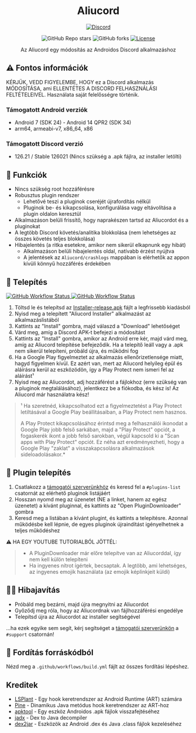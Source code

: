 <h1 align="center">Aliucord</h1>
<p align="center">
  <a href="https://discord.gg/EsNDvBaHVU">
    <img alt="Discord" src="https://img.shields.io/discord/811255666990907402?color=%2300C853&label=Support%20Server&logo=discord&logoColor=%2300C853&style=for-the-badge">
  </a>
</p>
<p align="center">
  <img alt="GitHub Repo stars" src="https://img.shields.io/github/stars/Aliucord/Aliucord?color=181717&logo=github&style=for-the-badge">
  <img alt="GitHub forks" src="https://img.shields.io/github/forks/Aliucord/Aliucord?color=181717&logo=github&style=for-the-badge">
  <a href="https://github.com/Aliucord/Aliucord/blob/main/LICENSE">
    <img alt="License" src="https://img.shields.io/badge/LICENSE-OSL--3.0-0099E5?style=for-the-badge">
  </a>
</p>

<p align="center">
Az Aliucord egy módosítás az Androidos Discord alkalmazáshoz
</p>

## ⚠️ Fontos információk
KÉRJÜK, VEDD FIGYELEMBE, HOGY ez a Discord alkalmazás MÓDOSÍTÁSA, ami ELLENTÉTES A DISCORD FELHASZNÁLÁSI FELTÉTELEIVEL. Használata saját felelősségre történik. 

### Támogatott Android verziók

- Android 7 (SDK 24) - Android 14 QPR2 (SDK 34)
- arm64, armeabi-v7, x86_64, x86

### Támogatott Discord verzió

- 126.21 / Stable 126021 (Nincs szükség a .apk fájlra, az installer letölti)

## 🎨 Funkciók

- Nincs szükség root hozzáférésre
- Robusztus plugin rendszer
    - Lehetővé teszi a pluginok cseréjét újrafordítás nélkül
    - Pluginok be- és kikapcsolása, konfigurálása vagy eltávolítása a plugin oldalon keresztül
- Alkalmazáson belüli frissítő, hogy naprakészen tartsd az Aliucordot és a pluginokat
- A legtöbb Discord követés/analitika blokkolása (nem lehetséges az összes követés teljes blokkolása)
- Hibajelentés (a ritka esetekre, amikor nem sikerül elkapnunk egy hibát)
    - Alkalmazáson belüli hibajelentés oldal, natívabb érzést nyújtva
    - A jelentések az `Aliucord/crashlogs` mappában is elérhetők az appon kívüli könnyű hozzáférés érdekében

## 📲 Telepítés

<a href="https://github.com/Aliucord/Aliucord/actions/workflows/build-installer.yml">
  <img alt="GitHub Workflow Status" src="https://img.shields.io/github/actions/workflow/status/Aliucord/Aliucord/build-installer.yml?label=Installer%20Build&logo=githubactions&logoColor=white&style=flat-square">
</a>
<a href="https://github.com/Aliucord/Aliucord/actions/workflows/build.yml">
  <img alt="GitHub Workflow Status" src="https://img.shields.io/github/actions/workflow/status/Aliucord/Aliucord/build-aliucord.yml?label=App%20Build&logo=githubactions&logoColor=white&style=flat-square">
</a>

1. Töltsd le és telepítsd az [Installer-release.apk](https://github.com/Aliucord/Aliucord/releases/latest/download/Installer-release.apk) fájlt a legfrissebb kiadásból
2. Nyisd meg a telepített "Aliucord Installer" alkalmazást az alkalmazáslistából
3. Kattints az "Install" gombra, majd válaszd a "Download" lehetőséget
4. Várd meg, amíg a Discord APK-t befejezi a módosítást
5. Kattints az "Install" gombra, amikor az Android erre kér, majd várd meg, amíg az Aliucord telepítése befejeződik. Ha a telepítő leáll vagy a .apk nem sikerül telepíteni, próbáld újra, és működni fog
6. Ha a Google Play figyelmeztet az alkalmazás ellenőrizetlensége miatt, hagyd figyelmen kívül. Ez azért van, mert az Aliucord helyileg épül és aláírásra kerül az eszközödön, így a Play Protect nem ismeri fel az aláírást¹
7. Nyisd meg az Aliucordot, adj hozzáférést a fájlokhoz (erre szükség van a pluginok megtalálásához), jelentkezz be a fiókodba, és kész is! Az Aliucord már használatra kész!

> ¹ Ha szeretnéd, kikapcsolhatod ezt a figyelmeztetést a Play Protect letiltásával a Google Play beállításaiban, a Play Protect nem hasznos.
>
> A Play Protect kikapcsolásához érintsd meg a felhasználói ikonodat a Google Play jobb felső sarkában, majd a "Play Protect" opciót, a fogaskerék ikont a jobb felső sarokban, végül kapcsold ki a "Scan apps with Play Protect" opciót. Ez néha azt eredményezheti, hogy a Google Play "zaklat" a visszakapcsolásra alkalmazások sideloadolásakor.\*

## 🔌 Plugin telepítés

1. Csatlakozz a [támogatói szerverünkhöz](https://discord.gg/EsNDvBaHVU) és keresd fel a `#plugins-list` csatornát az elérhető pluginok listájáért
2. Hosszan nyomd meg az üzenetet (NE a linket, hanem az egész üzenetet) a kívánt pluginnal, és kattints az "Open PluginDownloader" gombra
3. Keresd meg a listában a kívánt plugint, és kattints a telepítésre. Azonnal működésbe kell lépnie, de egyes pluginok újraindítást igényelhetnek a teljes működéshez

⚠️ HA EGY YOUTUBE TUTORIALBÓL JÖTTÉL:

> - A PluginDownloader már előre telepítve van az Aliucorddal, így nem kell külön telepíteni
> - Ha ingyenes nítrot ígértek, becsaptak. A legtöbb, ami lehetséges, az ingyenes emojik használata (az emojik képlinkjeit küldi)

## 🚬🐛 Hibajavítás

- Próbáld meg bezárni, majd újra megnyitni az Aliucordot
- Győződj meg róla, hogy az Aliucordnak van fájlhozzáférési engedélye
- Telepítsd újra az Aliucordot az installer segítségével

...ha ezek egyike sem segít, kérj segítséget a [támogatói szerverünkön](https://discord.gg/EsNDvBaHVU) a `#support` csatornán!

## 🧱 Fordítás forráskódból

Nézd meg a `.github/workflows/build.yml` fájlt az összes fordítási lépéshez.

## Kreditek

- [LSPlant](https://github.com/LSPosed/LSPlant) - Egy hook keretrendszer az Android Runtime (ART) számára
- [Pine](https://github.com/canyie/pine) - Dinamikus Java metódus hook keretrendszer az ART-hoz
- [apktool](https://ibotpeaches.github.io/Apktool/) - Egy eszköz Androidos .apk fájlok visszafejtéséhez
- [jadx](https://github.com/skylot/jadx) - Dex to Java decompiler
- [dex2jar](https://github.com/pxb1988/dex2jar) - Eszközök az Android .dex és Java .class fájlok kezeléséhez

